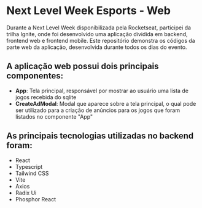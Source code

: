 # Next Level Week Esports - Web
Durante a Next Level Week disponibilizada pela Rocketseat, participei da trilha Ignite, onde foi desenvolvido uma aplicação dividida em backend, frontend web e frontend mobile. Este repositório demonstra os códigos da parte web da aplicação, desenvolvida durante todos os dias do evento.
## A aplicação web possui dois principais componentes:
- **App**: Tela principal, responsável por mostrar ao usuário uma lista de jogos recebida do sqlite
- **CreateAdModal**: Modal que aparece sobre a tela principal, o qual pode ser utilizado para a criação de anúncios para os jogos que foram listados no componente "App"

## As principais tecnologias utilizadas no backend foram:
- React
- Typescript
- Tailwind CSS
- Vite
- Axios
- Radix Ui
- Phosphor React
